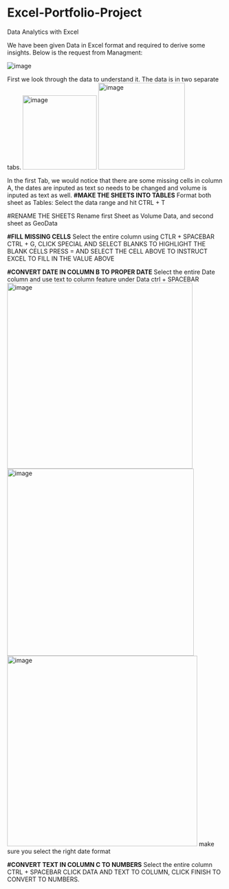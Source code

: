 # Excel-Portfolio-Project

Data Analytics with Excel

We have been given Data in Excel format and required to derive some insights. Below is the request from Managment:


		
						
![image](https://user-images.githubusercontent.com/108949165/209159351-09322be8-432c-4f4f-a18f-057d0119ccaf.png)

First we look through the data to understand it. The data is in two separate tabs.
<img width="172" alt="image" src="https://user-images.githubusercontent.com/108949165/209160349-0bb84a33-4bda-4644-b9a2-7cb9f5aeaa47.png">
<img width="201" alt="image" src="https://user-images.githubusercontent.com/108949165/209160556-3252b41f-e825-4511-a781-456582aeeaec.png">

In the first Tab, we would notice that there are some missing cells in column A, the dates are inputed as text so needs to be changed and volume is inputed as text as well. 
**#MAKE THE SHEETS INTO TABLES**
Format both sheet as Tables: Select the data range and hit CTRL + T

#RENAME THE SHEETS
Rename first Sheet as Volume Data, and second sheet as GeoData

**#FILL MISSING CELLS**
Select the entire column using CTLR + SPACEBAR
CTRL + G, CLICK SPECIAL AND SELECT BLANKS TO HIGHLIGHT THE BLANK CELLS
PRESS = AND SELECT THE CELL ABOVE TO INSTRUCT EXCEL TO FILL IN THE VALUE ABOVE

**#CONVERT DATE IN COLUMN B TO PROPER DATE**
Select the entire Date column and use text to column feature under Data ctrl + SPACEBAR
<img width="431" alt="image" src="https://user-images.githubusercontent.com/108949165/209162788-313869a7-f4ab-4bf6-bb1a-89ed14593a63.png">
<img width="434" alt="image" src="https://user-images.githubusercontent.com/108949165/209162866-b8078415-01bc-4fa5-97e8-87d11f592002.png">
<img width="442" alt="image" src="https://user-images.githubusercontent.com/108949165/209162968-0cba26c3-b14a-4bf0-b8f1-f104421a3cc9.png">
make sure you select the right date format

**#CONVERT TEXT IN COLUMN C TO NUMBERS**
Select the entire column CTRL + SPACEBAR
CLICK DATA AND TEXT TO COLUMN, CLICK FINISH TO CONVERT TO NUMBERS.






